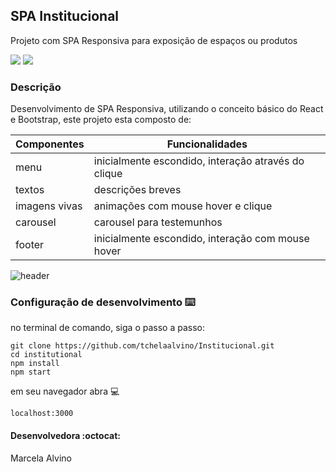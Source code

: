 ## SPA Institucional

Projeto com SPA Responsiva para exposição de espaços ou produtos

<img src="https://img.shields.io/static/v1?label=react&message=framework&color=green&style=for-the-badge"/> <img src="https://img.shields.io/static/v1?label=bootstrap&message=framework&color=green&style=for-the-badge"/>

### Descrição

Desenvolvimento de SPA Responsiva, utilizando o conceito básico do React e Bootstrap, este projeto esta composto de:

| Componentes | Funcionalidades |
| ---------- | ---------- |
| menu | inicialmente escondido, interação através do clique |
| textos | descrições breves |
| imagens vivas | animações com mouse hover e clique |
| carousel | carousel para testemunhos |
| footer | inicialmente escondido, interação com mouse hover |

![header](https://user-images.githubusercontent.com/44410029/89317525-d9a01c80-d653-11ea-826d-6147c18e97d1.PNG)

### Configuração de desenvolvimento :keyboard:

no terminal de comando, siga o passo a passo:

```
git clone https://github.com/tchelaalvino/Institucional.git
cd institutional
npm install
npm start
```
em seu navegador abra :computer:

```
localhost:3000
```

#### Desenvolvedora :octocat:

Marcela Alvino
